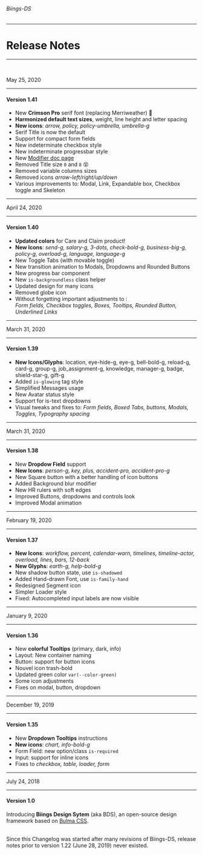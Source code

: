<h6 class="has-text-grey has-text-weight-medium is-size-5 is-size-6-mobile">Biings-DS</h6>
<hr class="is-marginless is-wavy">
<h1 class="title is-family-secondary is-size-2-mobile">Release Notes</h1>
<hr class="is-visible is-size-4"><br>

<span class="subtitle is-6 has-text-info">May 25, 2020</span>
<hr class="is-marginless is-wavy">
<h4 class="title is-family-primary">Version 1.41</h4>

<ul class="list">
    <li>New <strong>Crimson Pro</strong> serif font (replacing Merriweather) 🎊</li>
    <li><strong>Harmonized default text sizes</strong>, weight, line height and letter spacing</li>
    <li><strong>New icons</strong>: <i>arrow, policy, policy-umbrella, umbrella-g</i></li>
    <li>Serif Title is now the default</li>
    <li>Support for compact form fields</li>
    <li>New indeterminate checkbox style</li>
    <li>New indeterminate progressbar style</li>
    <li>New <a href="#/modifiers" class="is-underlined">Modifier doc page</a></li>
    <li>Removed Title size <code>0</code> and <code>8</code> 😵</li>
    <li>Removed variable columns sizes</li>
    <li>Removed icons <i>arrow-left/right/up/down</i></li>
    <li>Various improvements to: Modal, Link, Expandable box, Checkbox toggle and Skeleton</li>
</ul>

<hr class="is-size-2 is-visible">

<span class="subtitle is-6 has-text-info">April 24, 2020</span>
<hr class="is-marginless is-wavy">
<h4 class="title is-family-primary">Version 1.40</h4>

<ul class="list">
    <li><strong>Updated colors</strong> for Care and Claim product!</li>
    <li><strong>New Icons</strong>: <i>send-g, salary-g, 3-dots, check-bold-g, business-big-g, policy-g, overload-g, language, language-g</i></li>
    <li>New Toggle Tabs (with movable toggle)</li>
    <li>New transition animation to Modals, Dropdowns and Rounded Buttons</li>
    <li>New progress bar component</li>
    <li>New <code>is-backgroundless</code> class helper</li>
    <li>Updated design for many icons</li>
    <li>Removed globe icon</li>
    <li>
        Without forgetting important adjustments to :<br><i>Form fields, Checkbox toggles, Boxes, Tooltips, Rounded Button, Underlined Links</i>
    </li>
</ul>

<hr class="is-size-2 is-visible">

<span class="subtitle is-6 has-text-info">March 31, 2020</span>
<hr class="is-marginless is-wavy">
<h4 class="title is-family-primary">Version 1.39</h4>

<ul class="list">
    <li><strong>New Icons/Glyphs</strong>: location, eye-hide-g, eye-g, bell-bold-g, reload-g, card-g, group-g, job_assignment-g, knowledge, manager-g, badge, shield-star-g, gift-g</li>
    <li>Added <code>is-glowing</code> tag style</li>
    <li>Simplified Messages usage</li>
    <li>New Avatar status style</li>
    <li>Support for is-text dropdowns</li>
    <li>Visual tweaks and fixes to: <i>Form fields, Boxed Tabs, buttons, Modals, Toggles, Typography spacing</i></li>
</ul>

<hr class="is-size-2 is-visible">

<span class="subtitle is-6 has-text-info">March 31, 2020</span>
<hr class="is-marginless is-wavy">
<h4 class="title is-family-primary">Version 1.38</h4>

<ul class="list">
    <li>New <strong>Dropdow Field</strong> support</li>
    <li><strong>New Icons</strong>: <i>person-g, key, plus, accident-pro, accident-pro-g</i></li>
    <li>New Square button with a better handling of icon buttons</li>
    <li>Added Background blur modifier</li>
    <li>New HR rulers with soft edges</li>
    <li>Improved Buttons, dropdowns and controls look</li>
    <li>Improved Modal animation</li>
</ul>


<hr class="is-size-2 is-visible">

<span class="subtitle is-6 has-text-info">February 19, 2020</span>
<hr class="is-marginless is-wavy">
<h4 class="title is-family-primary">Version 1.37</h4>

<ul class="list">
    <li><strong>New Icons</strong>: <i>workflow, percent, calendar-warn, timelines, timeline-actor, overload, lines, bars, 12-back</i></li>
    <li><strong>New Glyphs</strong>: <i>earth-g, help-bold-g</i></li>
    <li>New shadow button state, use <code>is-shadowed</code></li>
    <li>Added Hand-drawn Font, use <code>is-family-hand</code></li>
    <li>Redesigned Segment icon</li>
    <li>Simpler Loader style</li>
    <li>Fixed: Autocompleted input labels are now visible</li>
</ul>


<hr class="is-size-2 is-visible">

<span class="subtitle is-6 has-text-info">January 9, 2020</span>
<hr class="is-marginless is-wavy">
<h4 class="title is-family-primary">Version 1.36</h4>

<ul class="list">
    <li>New <strong>colorful Tooltips</strong> (primary, dark, info)</li>
    <li>Layout: New container naming</li>
    <li>Button: support for button icons</li>
    <li>Nouvel icon trash-bold</li>
    <li>Updated green color <code>var(--color-green)</code></li>
    <li>Some icon adjustments</li>
    <li>Fixes on modal, button, dropdown</li>
</ul>


<hr class="is-size-2 is-visible">

<span class="subtitle is-6 has-text-info">December 19, 2019</span>
<hr class="is-marginless is-wavy">
<h4 class="title is-family-primary">Version 1.35</h4>

<ul class="list">
    <li>New <strong>Dropdown Tooltips</strong> instructions</li>
    <li><strong>New icons</strong>: <i>chart, info-bold-g</i></li>
    <li>Form Field: new option/class <code>is-required</code></li>
    <li>Input: support for inline icons</li>
    <li>Fixes to <i>checkbox, table, loader, form</i></li>
</ul>


<hr class="is-size-2 is-visible">

<span class="subtitle is-6 has-text-info">July 24, 2018</span>
<hr class="is-marginless is-wavy">
<h4 class="title is-family-primary">Version 1.0</h4>

Introducing <strong>Biings Design Sytem</strong> (aka BDS), an open-source design framework based on <u>Bulma CSS</u>.

<br>

<div class="message has-background-white-bis is-italic">Since this Changelog was started after many revisions of Biings-DS, release notes prior to version 1.22 (June 28, 2019) never existed.</div>
